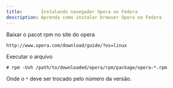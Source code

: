 ```yaml
---
title:       Instalando navegador Opera no Fedora
description: Aprenda como instalar browser Opera no Fedora
---
```



Baixar o pacot rpm no site do opera

	http://www.opera.com/download/guide/?os=linux


Executar o arquivo

	# rpm -Uvh /path/to/downloaded/opera/rpm/package/opera-*.rpm

Onde o `*` deve ser trocado pelo número da versão.
